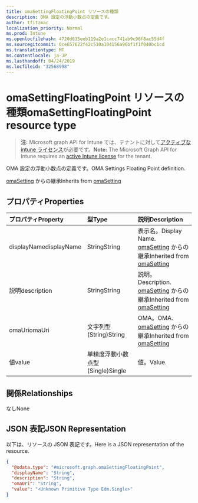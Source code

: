 ```yaml
---
title: omaSettingFloatingPoint リソースの種類
description: OMA 設定の浮動小数点の定義です。
author: tfitzmac
localization_priority: Normal
ms.prod: Intune
ms.openlocfilehash: 4720d635eeb119a2e1cacc741ab9c96f8ac55d4f
ms.sourcegitcommit: 0ce657622f42c510a104156a96bf1f1f040bc1cd
ms.translationtype: MT
ms.contentlocale: ja-JP
ms.lasthandoff: 04/24/2019
ms.locfileid: "32568998"
---
```

# <a name="omasettingfloatingpoint-resource-type"></a><span data-ttu-id="68f27-103">omaSettingFloatingPoint リソースの種類</span><span class="sxs-lookup"><span data-stu-id="68f27-103">omaSettingFloatingPoint resource type</span></span>

> <span data-ttu-id="68f27-104">**注:** Microsoft graph API for Intune では、テナントに対して[アクティブな intune ライセンス](https://go.microsoft.com/fwlink/?linkid=839381)が必要です。</span><span class="sxs-lookup"><span data-stu-id="68f27-104">**Note:** The Microsoft Graph API for Intune requires an [active Intune license](https://go.microsoft.com/fwlink/?linkid=839381) for the tenant.</span></span>

<span data-ttu-id="68f27-105">OMA 設定の浮動小数点の定義です。</span><span class="sxs-lookup"><span data-stu-id="68f27-105">OMA Settings Floating Point definition.</span></span>


<span data-ttu-id="68f27-106">[omaSetting](../resources/intune-deviceconfig-omasetting.md) からの継承</span><span class="sxs-lookup"><span data-stu-id="68f27-106">Inherits from [omaSetting](../resources/intune-deviceconfig-omasetting.md)</span></span>

## <a name="properties"></a><span data-ttu-id="68f27-107">プロパティ</span><span class="sxs-lookup"><span data-stu-id="68f27-107">Properties</span></span>
|<span data-ttu-id="68f27-108">プロパティ</span><span class="sxs-lookup"><span data-stu-id="68f27-108">Property</span></span>|<span data-ttu-id="68f27-109">型</span><span class="sxs-lookup"><span data-stu-id="68f27-109">Type</span></span>|<span data-ttu-id="68f27-110">説明</span><span class="sxs-lookup"><span data-stu-id="68f27-110">Description</span></span>|
|:---|:---|:---|
|<span data-ttu-id="68f27-111">displayName</span><span class="sxs-lookup"><span data-stu-id="68f27-111">displayName</span></span>|<span data-ttu-id="68f27-112">String</span><span class="sxs-lookup"><span data-stu-id="68f27-112">String</span></span>|<span data-ttu-id="68f27-113">表示名。</span><span class="sxs-lookup"><span data-stu-id="68f27-113">Display Name.</span></span> <span data-ttu-id="68f27-114">[omaSetting](../resources/intune-deviceconfig-omasetting.md) からの継承</span><span class="sxs-lookup"><span data-stu-id="68f27-114">Inherited from [omaSetting](../resources/intune-deviceconfig-omasetting.md)</span></span>|
|<span data-ttu-id="68f27-115">説明</span><span class="sxs-lookup"><span data-stu-id="68f27-115">description</span></span>|<span data-ttu-id="68f27-116">String</span><span class="sxs-lookup"><span data-stu-id="68f27-116">String</span></span>|<span data-ttu-id="68f27-117">説明。</span><span class="sxs-lookup"><span data-stu-id="68f27-117">Description.</span></span> <span data-ttu-id="68f27-118">[omaSetting](../resources/intune-deviceconfig-omasetting.md) からの継承</span><span class="sxs-lookup"><span data-stu-id="68f27-118">Inherited from [omaSetting](../resources/intune-deviceconfig-omasetting.md)</span></span>|
|<span data-ttu-id="68f27-119">omaUri</span><span class="sxs-lookup"><span data-stu-id="68f27-119">omaUri</span></span>|<span data-ttu-id="68f27-120">文字列型 (String)</span><span class="sxs-lookup"><span data-stu-id="68f27-120">String</span></span>|<span data-ttu-id="68f27-121">OMA。</span><span class="sxs-lookup"><span data-stu-id="68f27-121">OMA.</span></span> <span data-ttu-id="68f27-122">[omaSetting](../resources/intune-deviceconfig-omasetting.md) からの継承</span><span class="sxs-lookup"><span data-stu-id="68f27-122">Inherited from [omaSetting](../resources/intune-deviceconfig-omasetting.md)</span></span>|
|<span data-ttu-id="68f27-123">値</span><span class="sxs-lookup"><span data-stu-id="68f27-123">value</span></span>|<span data-ttu-id="68f27-124">単精度浮動小数点型 (Single)</span><span class="sxs-lookup"><span data-stu-id="68f27-124">Single</span></span>|<span data-ttu-id="68f27-125">値。</span><span class="sxs-lookup"><span data-stu-id="68f27-125">Value.</span></span>|

## <a name="relationships"></a><span data-ttu-id="68f27-126">関係</span><span class="sxs-lookup"><span data-stu-id="68f27-126">Relationships</span></span>
<span data-ttu-id="68f27-127">なし</span><span class="sxs-lookup"><span data-stu-id="68f27-127">None</span></span>

## <a name="json-representation"></a><span data-ttu-id="68f27-128">JSON 表記</span><span class="sxs-lookup"><span data-stu-id="68f27-128">JSON Representation</span></span>
<span data-ttu-id="68f27-129">以下は、リソースの JSON 表記です。</span><span class="sxs-lookup"><span data-stu-id="68f27-129">Here is a JSON representation of the resource.</span></span>
<!-- {
  "blockType": "resource",
  "@odata.type": "microsoft.graph.omaSettingFloatingPoint"
}
-->
``` json
{
  "@odata.type": "#microsoft.graph.omaSettingFloatingPoint",
  "displayName": "String",
  "description": "String",
  "omaUri": "String",
  "value": "<Unknown Primitive Type Edm.Single>"
}
```




